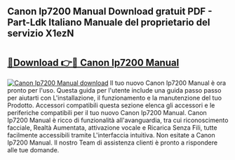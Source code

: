 ## Canon Ip7200 Manual Download gratuit PDF - Part-Ldk Italiano Manuale del proprietario del servizio X1ezN

# <h2><a href="http://dfeo5u.blite.top/?on=Canon+Ip7200+Manual">🔗Download 👉🔴 Canon Ip7200 Manual</a></h2>

[![Canon Ip7200 Manual download](https://i.imgur.com/lujVjoI.png)](http://dfeo5u.blite.top/?on=Canon+Ip7200+Manual)
Il tuo nuovo Canon Ip7200 Manual è ora pronto per l'uso. Questa guida per l'utente include una guida passo passo per aiutarti con L'installazione, il funzionamento e la manutenzione del tuo Prodotto. Accessori compatibili questa sezione elenca gli accessori e le periferiche compatibili per il tuo nuovo Canon Ip7200 Manual. Canon Ip7200 Manual è ricco di funzionalità all'avanguardia, tra cui riconoscimento facciale, Realtà Aumentata, attivazione vocale e Ricarica Senza Fili, tutte facilmente accessibili tramite L'interfaccia intuitiva. Non esitate a Canon Ip7200 Manual. Il nostro Team di assistenza clienti è pronto a rispondere alle tue domande.
